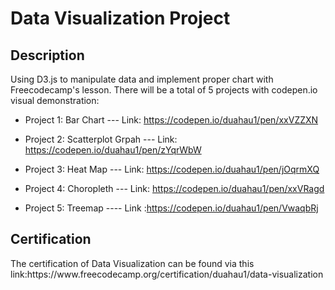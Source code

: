 <h1>Data Visualization Project</h1>

<h2>Description</h2>
Using D3.js to manipulate data and implement proper chart with Freecodecamp's lesson. There will be a total of 5 projects with codepen.io visual demonstration:

- Project 1: Bar Chart --- Link: https://codepen.io/duahau1/pen/xxVZZXN

- Project 2: Scatterplot Grpah --- Link: https://codepen.io/duahau1/pen/zYqrWbW

- Project 3: Heat Map --- Link: https://codepen.io/duahau1/pen/jOqrmXQ

- Project 4: Choropleth --- Link: https://codepen.io/duahau1/pen/xxVRagd

- Project 5: Treemap ---- Link :https://codepen.io/duahau1/pen/VwaqbRj
<h2>Certification</h2>
The certification of Data Visualization can be found via this link:https://www.freecodecamp.org/certification/duahau1/data-visualization
